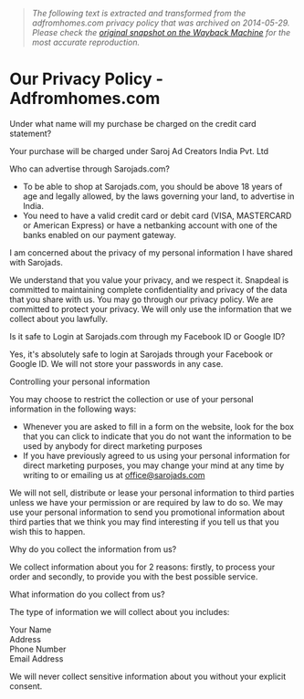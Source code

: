 > *The following text is extracted and transformed from the adfromhomes.com privacy policy that was archived on 2014-05-29. Please check the [original snapshot on the Wayback Machine](https://web.archive.org/web/20140529140547id_/http%3A//www.adfromhomes.com/privacy-policy.html) for the most accurate reproduction.*

# Our Privacy Policy - Adfromhomes.com

Under what name will my purchase be charged on the credit card statement?

Your purchase will be charged under Saroj Ad Creators India Pvt. Ltd

Who can advertise through Sarojads.com?

  * To be able to shop at Sarojads.com, you should be above 18 years of age and legally allowed, by the laws governing your land, to advertise in India.
  * You need to have a valid credit card or debit card (VISA, MASTERCARD or American Express) or have a netbanking account with one of the banks enabled on our payment gateway.



I am concerned about the privacy of my personal information I have shared with Sarojads.

We understand that you value your privacy, and we respect it. Snapdeal is committed to maintaining complete confidentiality and privacy of the data that you share with us. You may go through our privacy policy. We are committed to protect your privacy. We will only use the information that we collect about you lawfully.

Is it safe to Login at Sarojads.com through my Facebook ID or Google ID?

Yes, it's absolutely safe to login at Sarojads through your Facebook or Google ID. We will not store your passwords in any case. 

Controlling your personal information

You may choose to restrict the collection or use of your personal information in the following ways:  


  * Whenever you are asked to fill in a form on the website, look for the box that you can click to indicate that you do not want the information to be used by anybody for direct marketing purposes
  * If you have previously agreed to us using your personal information for direct marketing purposes, you may change your mind at any time by writing to or emailing us at office@sarojads.com



We will not sell, distribute or lease your personal information to third parties unless we have your permission or are required by law to do so. We may use your personal information to send you promotional information about third parties that we think you may find interesting if you tell us that you wish this to happen.

Why do you collect the information from us?

We collect information about you for 2 reasons: firstly, to process your order and secondly, to provide you with the best possible service.

What information do you collect from us?

The type of information we will collect about you includes:

Your Name  
Address  
Phone Number  
Email Address

We will never collect sensitive information about you without your explicit consent.

  

